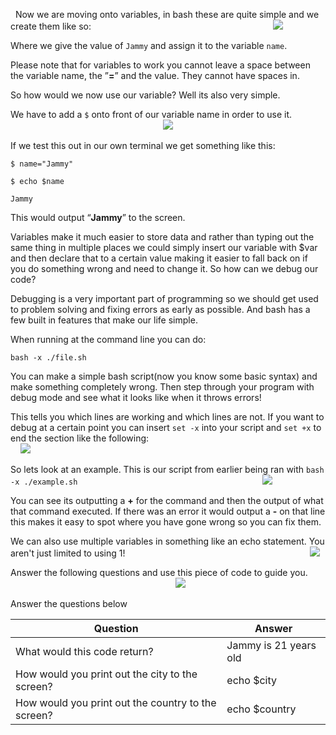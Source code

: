   Now we are moving onto variables, in bash these are quite simple and we create them like so:
                                                                         ![](https://i.ibb.co/F4c1DFx/carbon-2.png)

  

  

Where we give the value of `Jammy` and assign it to the variable `name`.

Please note that for variables to work you cannot leave a space between the variable name, the ”**=**” and the value. They cannot have spaces in.

So how would we now use our variable? Well its also very simple.

  

We have to add a `$` onto front of our variable name in order to use it.
                                                                          ![](https://i.ibb.co/CmF2xrZ/carbon-3.png)

  

  

If we test this out in our own terminal we get something like this:

`$ name="Jammy"`

`$ echo $name`

`Jammy`  

This would output “**Jammy**” to the screen.

  

Variables make it much easier to store data and rather than typing out the same thing in multiple places we could simply insert our variable with $var and then declare that to a certain value making it easier to fall back on if you do something wrong and need to change it. So how can we debug our code?

  

Debugging is a very important part of programming so we should get used to problem solving and fixing errors as early as possible. And bash has a few built in features that make our life simple.

When running at the command line you can do:

  

`bash -x ./file.sh`

You can make a simple bash script(now you know some basic syntax) and make something completely wrong. Then step through your program with debug mode and see what it looks like when it throws errors!

  

This tells you which lines are working and which lines are not. If you want to debug at a certain point you can insert `set -x` into your script and `set +x` to end the section like the following:
                                                                          ![](https://i.ibb.co/dWYJkjs/carbon-4.png)

  

  

So lets look at an example. This is our script from earlier being ran with `bash -x ./example.sh`
                                                                          ![](https://i.ibb.co/288ynDZ/carbon-5.png)

  

  

You can see its outputting a **+** for the command and then the output of what that command executed. If there was an error it would output a **-** on that line this makes it easy to spot where you have gone wrong so you can fix them.

  

We can also use multiple variables in something like an echo statement. You aren't just limited to using 1!
                                                                          ![](https://i.ibb.co/vVp45SD/carbon-6.png)  

  

  

Answer the following questions and use this piece of code to guide you.
                                                                         ![](https://i.ibb.co/NncnrQ2/carbon-7.png)

  

Answer the questions below

| Question                                        | Answer |
| ----------------------------------------------- | ------ |
| What would this code return?                    | Jammy is 21 years old       |
| How would you print out the city to the screen? | echo $city       |
| How would you print out the country to the screen?                                                | echo $country       |
